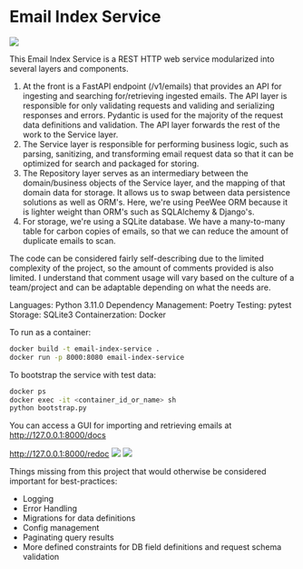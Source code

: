 # Email Index Service
![](https://i.imgur.com/huxtR0i.png)


This Email Index Service is a REST HTTP web service modularized into several layers and components. 

1. At the front is a FastAPI endpoint (/v1/emails) that provides an API for ingesting and searching for/retrieving ingested emails. The API layer is responsible for only validating requests and validing and serializing responses and errors. Pydantic is used for the majority of the request data definitions and validation. The API layer forwards the rest of the work to the Service layer.
2. The Service layer is responsible for performing business logic, such as parsing, sanitizing, and transforming email request data so that it can be optimized for search and packaged for storing.
3. The Repository layer serves as an intermediary between the domain/business objects of the Service layer, and the mapping of that domain data for storage. It allows us to swap between data persistence solutions as well as ORM's. Here, we're using PeeWee ORM because it is lighter weight than ORM's such as SQLAlchemy & Django's.
4. For storage, we're using a SQLite database. We have a many-to-many table for carbon copies of emails, so that we can reduce the amount of duplicate emails to scan.

The code can be considered fairly self-describing due to the limited complexity of the project, so the amount of comments provided is also limited. I understand that comment usage will vary based on the culture of a team/project and can be adaptable depending on what the needs are.

Languages: Python 3.11.0
Dependency Management: Poetry
Testing: pytest
Storage: SQLite3
Containerzation: Docker

To run as a container:
```sh
docker build -t email-index-service .
docker run -p 8000:8080 email-index-service
```
To bootstrap the service with test data:
```sh
docker ps
docker exec -it <container_id_or_name> sh
python bootstrap.py
```
You can access a GUI for importing and retrieving emails at http://127.0.0.1:8000/docs

http://127.0.0.1:8000/redoc
![](https://i.imgur.com/LKMwq7X.png)
![](https://i.imgur.com/Qg5qg4D.png)

Things missing from this project that would otherwise be considered important for best-practices:

* Logging
* Error Handling
* Migrations for data definitions
* Config management
* Paginating query results
* More defined constraints for DB field definitions and request schema validation

